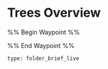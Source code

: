# Trees Overview

%% Begin Waypoint %%


%% End Waypoint %%

 
```ccard
type: folder_brief_live
```
 
